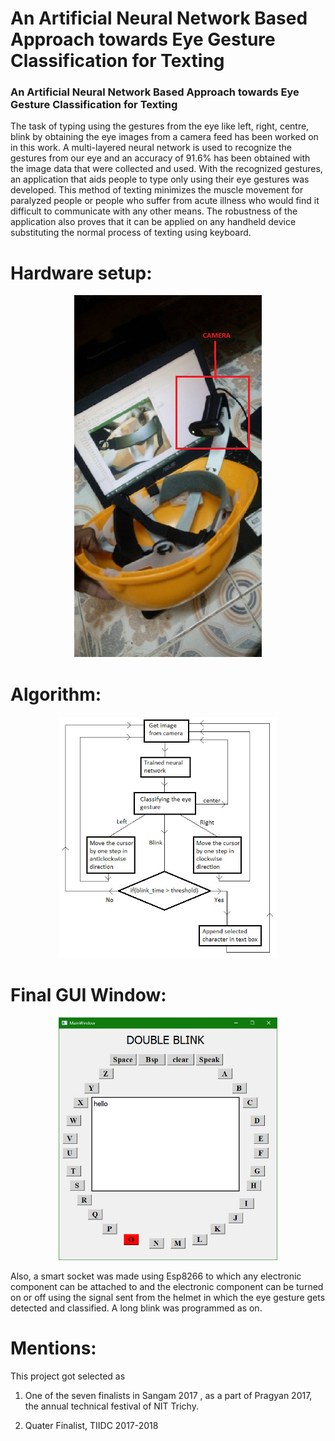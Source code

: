 # An Artificial Neural Network Based Approach towards Eye Gesture Classification for Texting

### An Artificial Neural Network Based Approach towards Eye Gesture Classification for Texting

The task of typing using the gestures from the eye like left, right, centre, blink by obtaining the eye images from a camera feed has been worked on in this work. A multi-layered neural network is used to recognize the gestures from our eye and an accuracy of 91.6% has been obtained with the image data that were collected and used. With the recognized gestures, an application that aids people to type only using their eye gestures was developed. This method of texting minimizes the muscle movement for paralyzed people or people who suffer from acute illness who would find it difficult to communicate with any other means. The robustness of the application also proves that it can be applied on any handheld device substituting the normal process of texting using keyboard. 

# Hardware setup:

<p align="center">
  <img src="images/Untitled.png" width="300"/>
</p>

# Algorithm:

<p align="center">
  <img src="images/bbea24e7-8175-452d-8e8f-e734a427dba6.jfif" width="350"/>
</p>

# Final GUI Window:

<p align="center">
  <img src="images/be77002c-f65e-4e7b-a1cc-648dd29f813b.jfif" width="350"/>
</p>

Also, a smart socket was made using Esp8266 to which any electronic component can be attached to and the electronic component can be turned on or off using the signal sent from the helmet in which the eye gesture gets detected and classified. A long blink was programmed as on.

# Mentions:

This project got selected as 

1. One of the seven finalists in Sangam 2017 , as a part of Pragyan 2017, the annual technical festival of NIT Trichy.

2. Quater Finalist, TIIDC 2017-2018 




